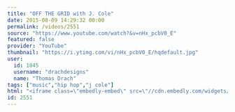 ```yaml
---
title: "OFF THE GRID with J. Cole"
date: 2015-08-09 14:29:32 00:00
permalink: /videos/2551
source: "https://www.youtube.com/watch?&v=nHx_pcbV0_E"
featured: false
provider: "YouTube"
thumbnail: "https://i.ytimg.com/vi/nHx_pcbV0_E/hqdefault.jpg"
user:
  id: 1845
  username: "drachdesigns"
  name: "Thomas Drach"
tags: ["music","hip hop","j cole"]
html: "<iframe class=\"embedly-embed\" src=\"//cdn.embedly.com/widgets/media.html?src=https%3A%2F%2Fwww.youtube.com%2Fembed%2FnHx_pcbV0_E%3Fwmode%3Dtransparent%26feature%3Doembed&wmode=transparent&url=https%3A%2F%2Fwww.youtube.com%2Fwatch%3F%26v%3DnHx_pcbV0_E&image=https%3A%2F%2Fi.ytimg.com%2Fvi%2FnHx_pcbV0_E%2Fhqdefault.jpg&key=daaebf4d9cdd46779200162d0ca86e20&type=text%2Fhtml&schema=youtube\" width=\"854\" height=\"480\" scrolling=\"no\" frameborder=\"0\" allowfullscreen></iframe>"
id: 2551
---
```


